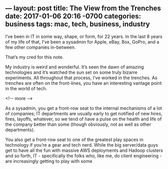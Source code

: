 —
layout: post
title: The View from the Trenches
date: 2017-01-06 20:16 -0700
categories: business
tags: mac, tech, business, industry
---

I’ve been in IT in some way, shape, or form, for 22 years. In the last 8 years of my life of that, I’ve been a sysadmin for Apple, eBay, Box, GoPro, and a few other companies in-between. 

That’s my cred for this note. 

My industry is weird and wonderful. It’s seen the dawn of amazing technologies and it’s watched the sun set on some truly bizarre experiments. All throughout that process, I’ve worked in the trenches. As trenches are often on the front-lines, you have an interesting vantage point in the world of tech.

\<!-- more --\>

As a sysadmin, you get a front-row seat to the internal mechanisms of a lot of companies; IT departments are usually early to get notified of new hires, fires, layoffs, whatever, so we tend of have a pulse on the health and life of the company better than some (though obviously, not as well as other departments). 

You also get a front-row seat to one of the greatest play spaces in technology if you’re a gear and tech nerd. While the big server/data guys get to have all the fun with massive AWS deployments and Hadoop clusters and so forth, IT - specifically the folks who, like me, do client engineering - are increasingly getting to play with some 